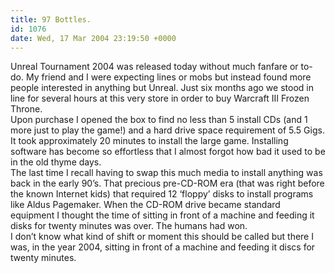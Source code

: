 ```yaml
---
title: 97 Bottles.
id: 1076
date: Wed, 17 Mar 2004 23:19:50 +0000
---
```


Unreal Tournament 2004 was released today without much fanfare or to-do. My friend and I were expecting lines or mobs but instead found more people interested in anything but Unreal. Just six months ago we stood in line for several hours at this very store in order to buy Warcraft III Frozen Throne.  
 Upon purchase I opened the box to find no less than 5 install CDs (and 1 more just to play the game!) and a hard drive space requirement of 5.5 Gigs. It took approximately 20 minutes to install the large game. Installing software has become so effortless that I almost forgot how bad it used to be in the old thyme days.  
 The last time I recall having to swap this much media to install anything was back in the early 90’s. That precious pre-CD-ROM era (that was right before the known Internet kids) that required 12 ‘floppy’ disks to install programs like Aldus Pagemaker. When the CD-ROM drive became standard equipment I thought the time of sitting in front of a machine and feeding it disks for twenty minutes was over. The humans had won.  
 I don’t know what kind of shift or moment this should be called but there I was, in the year 2004, sitting in front of a machine and feeding it discs for twenty minutes.


